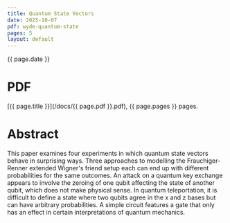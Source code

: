 ```yaml
---
title: Quantum State Vectors
date: 2025-10-07
pdf: wyde-quantum-state
pages: 5
layout: default
---
```

<p class="date">{{ page.date }}</p>

# PDF
[{{ page.title }}](/docs/{{ page.pdf }}.pdf), {{ page.pages }} pages.

# Abstract
This paper examines four experiments in which quantum state vectors behave in
surprising ways. Three approaches to modelling the Frauchiger-Renner extended
Wigner's friend setup each can end up with different probabilities for the same
outcomes. An attack on a quantum key exchange appears to involve the zeroing of
one qubit affecting the state of another qubit, which does not make physical
sense. In quantum teleportation, it is difficult to define a state where two
qubits agree in the x and z bases but can have arbitrary probabilities. A
simple circuit features a gate that only has an effect in certain
interpretations of quantum mechanics.
